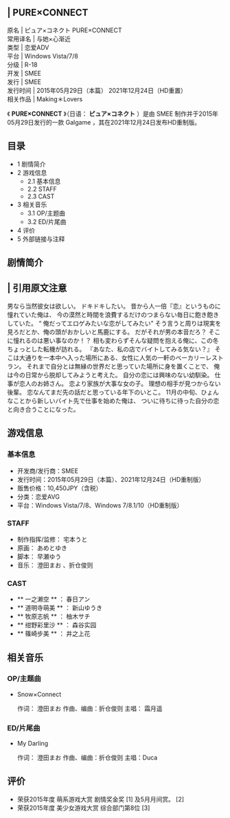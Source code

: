 |  PURE×CONNECT  
---  
原名  |  ピュア×コネクト  PURE×CONNECT   
常用译名  |  与她×心渐近   
类型  |  恋爱ADV   
平台  |  Windows Vista/7/8   
分级  |  R-18   
开发  |  SMEE   
发行  |  SMEE   
发行时间  |  2015年05月29日（本篇）  2021年12月24日（HD重置）   
相关作品  |  Making＊Lovers   
  
《 **PURE×CONNECT** 》（日语：  **ピュア×コネクト** ）是由  SMEE  制作并于2015年05月29日发行的一款
Galgame  ，其在2021年12月24日发布HD重制版。

##  目录

  * 1  剧情简介 
  * 2  游戏信息 
    * 2.1  基本信息 
    * 2.2  STAFF 
    * 2.3  CAST 
  * 3  相关音乐 
    * 3.1  OP/主题曲 
    * 3.2  ED/片尾曲 
  * 4  评价 
  * 5  外部链接与注释 

##  剧情简介

|  引用原文注意  
---  
  
男なら当然彼女は欲しい。  ドキドキしたい。  昔から人一倍『恋』というものに憧れていた俺は、
今の漠然と時間を浪費するだけのつまらない毎日に飽き飽きしていた。  “ 俺だってエロゲみたいな恋がしてみたい”
そう言うと周りは現実を見ろだとか、俺の頭がおかしいと馬鹿にする。  だがそれが男の本音だろ？  そこに憧れるのは悪い事なのか！？
相も変わらずそんな疑問を抱える俺に、この冬ちょっとした転機が訪れる。  『あなた、私の店でバイトしてみる気ない？』
そこは大通りを一本中へ入った場所にある、女性に人気の一軒のベーカリーレストラン。  それまで自分とは無縁の世界だと思っていた場所に身を置くことで、
俺は今の日常から脱却してみようと考えた。  自分の恋には興味のない幼馴染。  仕事が恋人のお姉さん。  恋より家族が大事な女の子。
理想の相手が見つからない後輩。  恋なんてまだ先の話だと思っている年下のいとこ。  11月の中旬、ひょんなことから新しいバイト先で仕事を始めた俺は、
ついに待ちに待った自分の恋と向き合うことになった。 </br>  
  
##  游戏信息

###  基本信息

  * 开发商/发行商：SMEE 
  * 发行时间：2015年05月29日（本篇）、2021年12月24日（HD重制版） 
  * 贩售价格：10,450JPY（含税） 
  * 分类：恋爱AVG 
  * 平台：Windows Vista/7/8、Windows 7/8.1/10（HD重制版） 

###  STAFF

  * 制作指挥/监修：  宅本うと 
  * 原画：  あめとゆき 
  * 脚本：  早瀬ゆう 
  * 音乐：  澄田まお  、折仓俊则 

###  CAST

  * ** 一之濑空  ** ：  春日アン 
  * ** 道明寺萌美  ** ：  新山ゆうき 
  * ** 牧原志帆  ** ：  柚木サチ 
  * ** 绀野彩里沙  ** ：  森谷实园 
  * ** 篠崎步美  ** ：  井之上花 

##  相关音乐

###  OP/主题曲

  * Snow×Connect 

     作词：  澄田まお 
     作曲、编曲：折仓俊则 
     主唱：  霜月遥 

###  ED/片尾曲

  * My Darling 

     作词：  澄田まお 
     作曲、编曲：折仓俊则 
     主唱：Duca 

##  评价

  * 荣获2015年度  萌系游戏大赏  剧情奖金奖  [1]  及5月月间赏。  [2] 
  * 荣获2015年度  美少女游戏大赏  综合部门第8位  [3] 